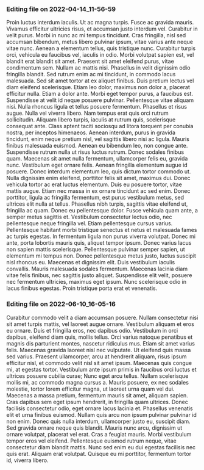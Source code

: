 

### Editing file on 2022-04-14_11-56-59

Proin luctus interdum iaculis. Ut ac magna turpis. Fusce ac gravida mauris. Vivamus efficitur ultricies risus, et accumsan justo interdum vel. Curabitur in velit purus. Morbi in nunc ac mi tempus tincidunt. Cras fringilla, nisl sed accumsan bibendum, metus libero pulvinar ipsum, vitae varius ante neque vitae nunc. Aenean a elementum tellus, quis tristique nunc.
Curabitur turpis orci, vehicula eu faucibus vel, iaculis in odio. Morbi volutpat sapien est, vel blandit erat blandit sit amet. Praesent sit amet eleifend purus, vitae condimentum sem. Nullam ac mattis nisi. Phasellus in velit dignissim odio fringilla blandit. Sed rutrum enim ac mi tincidunt, in commodo lacus malesuada. Sed sit amet tortor at ex aliquet finibus. Duis pretium lectus vel diam eleifend scelerisque. Etiam leo dolor, maximus non dolor a, placerat efficitur nulla. Etiam a dolor ante. Morbi eget tempor purus, a faucibus est. Suspendisse at velit id neque posuere pulvinar.
Pellentesque vitae aliquam nisi. Nulla rhoncus ligula et tellus posuere fermentum. Phasellus et risus augue. Nulla vel viverra libero. Nam tempus erat quis orci rutrum sollicitudin. Aliquam libero turpis, iaculis at rutrum quis, scelerisque consequat ante. Class aptent taciti sociosqu ad litora torquent per conubia nostra, per inceptos himenaeos. Aenean interdum, purus in gravida tincidunt, enim neque pretium nisl, vel sagittis libero nisi ac ligula. Mauris finibus malesuada euismod. Aenean eu bibendum leo, non congue ante. Suspendisse rutrum nulla ut risus luctus rutrum. Donec sodales finibus quam. Maecenas sit amet nulla fermentum, ullamcorper felis eu, gravida nunc. Vestibulum eget ornare felis. Aenean fringilla elementum augue id posuere.
Donec interdum elementum leo, quis dictum tortor commodo ut. Nulla dignissim enim eleifend, porttitor felis sit amet, maximus dui. Donec vehicula tortor ac erat luctus elementum. Duis eu posuere tortor, vitae mattis augue. Etiam nec massa in ex ornare tincidunt ac sed enim. Donec porttitor, ligula ac fringilla fermentum, est purus vestibulum metus, sed ultrices elit nulla at tellus. Phasellus nibh turpis, sagittis vitae eleifend ut, fringilla ac quam. Donec eu pellentesque dolor. Fusce vehicula quam ante, a semper metus sagittis et. Vestibulum consectetur lectus odio, nec pellentesque neque fringilla vel. Etiam pellentesque cursus varius.
Pellentesque habitant morbi tristique senectus et netus et malesuada fames ac turpis egestas. In fermentum ligula non purus viverra volutpat. Donec mi ante, porta lobortis mauris quis, aliquet tempor ipsum. Donec varius lacus non sapien mattis scelerisque. Pellentesque pulvinar semper sapien, ut elementum mi tempus non. Donec pellentesque metus justo, luctus suscipit nisl rhoncus eu. Maecenas et dignissim elit. Duis vestibulum iaculis convallis. Mauris malesuada sodales fermentum. Maecenas lacinia diam vitae felis finibus, nec sagittis justo aliquet. Suspendisse elit velit, posuere nec fermentum ultricies, maximus eget ipsum. Nunc scelerisque odio in lacus finibus egestas. Proin tristique porta erat et venenatis.




### Editing file on 2022-06-10_16-05-16

Curabitur commodo velit a diam accumsan posuere. Nullam consectetur nisi sit amet turpis mattis, vel laoreet augue ornare. Vestibulum aliquam et eros eu ornare. Duis et fringilla eros, nec dapibus odio. Vestibulum in orci dapibus, eleifend diam quis, mollis tellus. Orci varius natoque penatibus et magnis dis parturient montes, nascetur ridiculus mus. Etiam sit amet varius felis. Maecenas gravida laoreet nisl nec vulputate. Ut eleifend quis massa sed varius. Praesent ullamcorper, arcu at hendrerit aliquam, risus ipsum efficitur nisl, et commodo velit nisl sit amet ipsum. Maecenas quis congue mi, at egestas tortor. Vestibulum ante ipsum primis in faucibus orci luctus et ultrices posuere cubilia curae; Nunc eget arcu tellus. Nullam scelerisque mollis mi, ac commodo magna cursus a. Mauris posuere, ex nec sodales molestie, tortor lorem efficitur magna, ut laoreet urna quam vel dui. Maecenas a massa pretium, fermentum mauris sit amet, aliquam sapien.
Cras dapibus sem eget ipsum hendrerit, in fringilla quam ultrices. Donec facilisis consectetur odio, eget ornare lacus lacinia et. Phasellus venenatis elit et urna finibus euismod. Nullam quis arcu non ipsum pulvinar pulvinar id non enim. Donec quis nulla interdum, ullamcorper justo eu, suscipit diam. Sed gravida ornare neque quis blandit. Mauris nunc arcu, dignissim ut ornare volutpat, placerat vel erat. Cras a feugiat mauris. Morbi vestibulum tempor eros vel eleifend. Pellentesque euismod rutrum neque, vitae consectetur diam blandit mattis. Nunc sed enim eu dui egestas facilisis nec quis erat. Aliquam erat volutpat. Quisque eu mi porttitor, fermentum tortor id, viverra libero.


